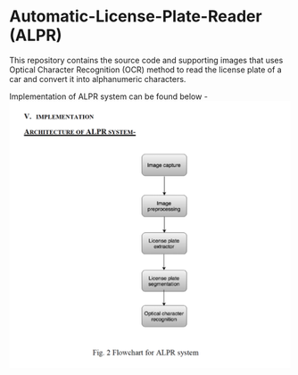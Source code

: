 # Automatic-License-Plate-Reader (ALPR)

This repository contains the source code and supporting images that uses Optical Character Recognition (OCR) method to read the license plate of a car and convert it into alphanumeric characters.










Implementation of ALPR system can be found below - 
![ALPR flowchart](ALPRflowchart.png)
